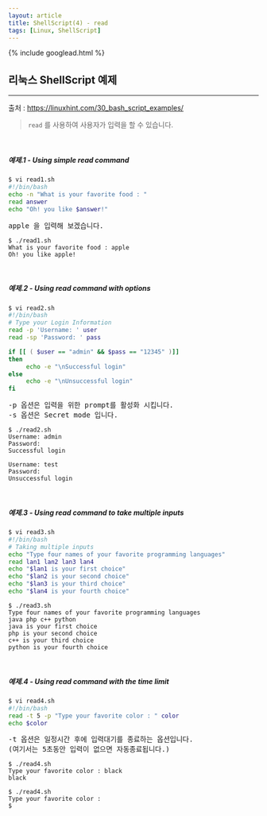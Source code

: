 ```yaml
---
layout: article
title: ShellScript(4) - read
tags: [Linux, ShellScript]
---
```


{% include googlead.html %}

## 리눅스 ShellScript 예제
---

출처 : <https://linuxhint.com/30_bash_script_examples/>

> `read` 를 사용하여 사용자가 입력을 할 수 있습니다.


<br>

##### 예제.1 - Using simple read command

``` bash
$ vi read1.sh
#!/bin/bash
echo -n "What is your favorite food : "
read answer
echo "Oh! you like $answer!"
```
<pre>apple 을 입력해 보겠습니다.</pre>
```
$ ./read1.sh
What is your favorite food : apple
Oh! you like apple!
```

<br>

##### 예제.2 - Using read command with options

``` bash
$ vi read2.sh
#!/bin/bash
# Type your Login Information
read -p 'Username: ' user
read -sp 'Password: ' pass

if [[ ( $user == "admin" && $pass == "12345" )]]
then
     echo -e "\nSuccessful login"
else
     echo -e "\nUnsuccessful login"
fi
```
<pre>-p 옵션은 입력을 위한 prompt를 활성화 시킵니다.
-s 옵션은 Secret mode 입니다.</pre>
```
$ ./read2.sh
Username: admin
Password:
Successful login
```
```
Username: test
Password:
Unsuccessful login
```

<br>

##### 예제.3 - Using read command to take multiple inputs

``` bash
$ vi read3.sh
#!/bin/bash
# Taking multiple inputs
echo "Type four names of your favorite programming languages"
read lan1 lan2 lan3 lan4
echo "$lan1 is your first choice"
echo "$lan2 is your second choice"
echo "$lan3 is your third choice"
echo "$lan4 is your fourth choice"
```

```
$ ./read3.sh
Type four names of your favorite programming languages
java php c++ python
java is your first choice
php is your second choice
c++ is your third choice
python is your fourth choice
```

<br>

##### 예제.4 - Using read command with the time limit

``` bash
$ vi read4.sh
#!/bin/bash
read -t 5 -p "Type your favorite color : " color
echo $color
```

<pre>-t 옵션은 일정시간 후에 입력대기를 종료하는 옵션입니다.
(여기서는 5초동안 입력이 없으면 자동종료됩니다.)</pre>
```
$ ./read4.sh
Type your favorite color : black
black
```
```
$ ./read4.sh
Type your favorite color :
$
```
